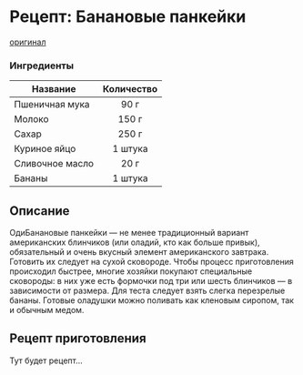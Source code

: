 # Рецепт: Банановые панкейки
[оригинал](https://eda.ru/recepty/zavtraki/bananovie-pankejki-35975)

### Ингредиенты
| Название        	| Количество  |
| -------------   	            |:-----------------:|
| Пшеничная мука  	| 90 г 		|
| Молоко 	| 150 г      	|
| Сахар	| 250 г     	|
| Куриное яйцо	| 1 штука     	|
| Сливочное масло	| 20 г      	|
| Бананы	| 1 штука     	|

## Описание
ОдиБанановые панкейки — не менее традиционный вариант американских блинчиков (или оладий, кто как больше привык), обязательный и очень вкусный элемент американского завтрака. Готовить их следует на сухой сковороде. Чтобы процесс приготовления происходил быстрее, многие хозяйки покупают специальные сковороды: в них уже есть формочки под три или шесть блинчиков — в зависимости от размера. Для теста следует взять слегка перезрелые бананы. Готовые оладушки можно поливать как кленовым сиропом, так и обычным медом.


## Рецепт приготовления
Тут будет рецепт...
